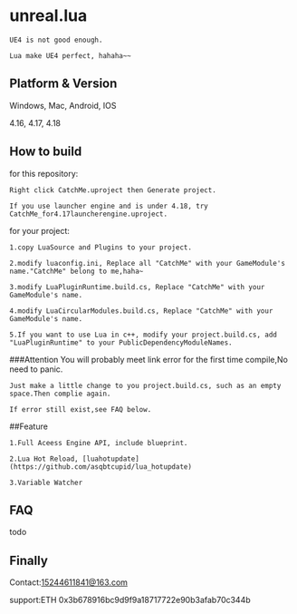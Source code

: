 
# unreal.lua

    UE4 is not good enough.
    
    Lua make UE4 perfect, hahaha~~
    

## Platform & Version

Windows, Mac, Android, IOS

4.16, 4.17, 4.18

## How to build
for this repository:

    Right click CatchMe.uproject then Generate project.

    If you use launcher engine and is under 4.18, try CatchMe_for4.17launcherengine.uproject.

for your project:
    
    1.copy LuaSource and Plugins to your project.
    
    2.modify luaconfig.ini, Replace all "CatchMe" with your GameModule's name."CatchMe" belong to me,haha~
    
    3.modify LuaPluginRuntime.build.cs, Replace "CatchMe" with your GameModule's name.
    
    4.modify LuaCircularModules.build.cs, Replace "CatchMe" with your GameModule's name.
    
    5.If you want to use Lua in c++, modify your project.build.cs, add "LuaPluginRuntime" to your PublicDependencyModuleNames.
###Attention
    You will probably meet link error for the first time compile,No need to panic.
    
    Just make a little change to you project.build.cs, such as an empty space.Then complie again.
    
    If error still exist,see FAQ below.
    
##Feature

    1.Full Aceess Engine API, include blueprint.

    2.Lua Hot Reload, [luahotupdate](https://github.com/asqbtcupid/lua_hotupdate)
    
    3.Variable Watcher
## FAQ
todo
## Finally
Contact:15244611841@163.com

support:ETH 0x3b678916bc9d9f9a18717722e90b3afab70c344b
